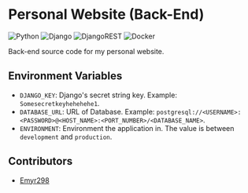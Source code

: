 # Personal Website (Back-End)
![Python](https://img.shields.io/badge/python-3670A0?style=for-the-badge&logo=python&logoColor=ffdd54)
![Django](https://img.shields.io/badge/django-%23092E20.svg?style=for-the-badge&logo=django&logoColor=white)
![DjangoREST](https://img.shields.io/badge/DJANGO-REST-ff1709?style=for-the-badge&logo=django&logoColor=white&color=ff1709&labelColor=gray)
![Docker](https://img.shields.io/badge/docker-%230db7ed.svg?style=for-the-badge&logo=docker&logoColor=white)

Back-end source code for my personal website.

## Environment Variables
- `DJANGO_KEY`: Django's secret string key. Example: `Somesecretkeyhehehehe1`.
- `DATABASE_URL`: URL of Database. Example: `postgresql://<USERNAME>:<PASSWORD>@<HOST_NAME>:<PORT_NUMBER>/<DATABASE_NAME>`.
- `ENVIRONMENT`: Environment the application in. The value is between `development` and `production`.

## Contributors
- [Emyr298](https://github.com/Emyr298)